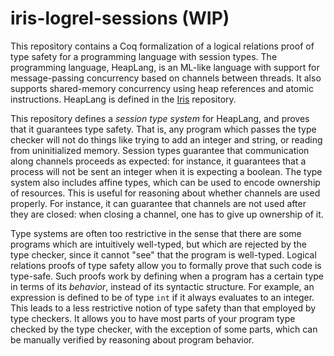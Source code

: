 # iris-logrel-sessions (WIP)
This repository contains a Coq formalization of a logical relations proof of type safety for a programming language with session types. The programming language, HeapLang, is an ML-like language with support for message-passing concurrency based on channels between threads. It also supports shared-memory concurrency using heap references and atomic instructions. HeapLang is defined in the [Iris](https://gitlab.mpi-sws.org/iris/iris) repository.

This repository defines a _session type system_ for HeapLang, and proves that it guarantees type safety. That is, any program which passes the type checker will not do things like trying to add an integer and string, or reading from uninitialized memory. Session types guarantee that communication along channels proceeds as expected: for instance, it guarantees that a process will not be sent an integer when it is expecting a boolean. The type system also includes affine types, which can be used to encode ownership of resources. This is useful for reasoning about whether channels are used properly. For instance, it can guarantee that channels are not used after they are closed: when closing a channel, one has to give up ownership of it.

Type systems are often too restrictive in the sense that there are some programs which are intuitively well-typed, but which are rejected by the type checker, since it cannot "see" that the program is well-typed. Logical relations proofs of type safety allow you to formally prove that such code is type-safe. Such proofs work by defining when a program has a certain type in terms of its _behavior_, instead of its syntactic structure. For example, an expression is defined to be of type `int` if it always evaluates to an integer. This leads to a less restrictive notion of type safety than that employed by type checkers. It allows you to have most parts of your program type checked by the type checker, with the exception of some parts, which can be manually verified by reasoning about program behavior.
